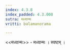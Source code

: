 ```yaml
---
index: 4.3.8
index_padded: 4.3.008
sutra: मध्यान्मः
vritti: balamanorama

---
```

<<मध्यान्मः>> - मध्यान्मः । स्पष्टम् ।